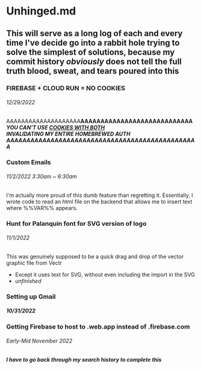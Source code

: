 # **Unhinged.md**
## This will serve as a long log of each and every time I've decide go into a rabbit hole trying to solve the simplest of solutions, because my commit history _obviously_ does not tell the full truth blood, sweat, and tears poured into this 

### FIREBASE + CLOUD RUN = NO COOKIES
###### 12/29/2022
AAAAAAAAAAAAAAAAAAAA**AAAAAAAAAAAAAAAAAAAAAAAAAAAA**  
***YOU CAN'T USE [COOKIES WITH BOTH](https://firebase.google.com/docs/hosting/manage-cache#using_cookies)***  
***INVALIDATING MY ENTIRE HOMEBREWED AUTH***  
***AAAAAAAAAAAAAAAAAAAAAAAAAAAAAAAAAAAAAAAAAAAAAAAA***  

### Custom Emails
###### 11/2/2022 3:30am ~ 6:30am
I'm actually more proud of this dumb feature than regretting it. Essentially, I wrote code to read an html file on the backend that allows me to insert text where %%VAR%% appears.

### Hunt for Palanquin font for SVG version of logo
###### 11/1/2022
This was genuinely supposed to be a quick drag and drop of the vector graphic file from Vectr
- Except it uses text for SVG, without even including the import in the SVG
- _unfinished_

### Setting up Gmail
##### 10/31/2022

### Getting Firebase to host to .web.app instead of .firebase.com
###### Early-Mid November 2022

##### I have to go back through my search history to complete this